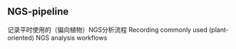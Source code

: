 ## NGS-pipeline
记录平时使用的（偏向植物）NGS分析流程
Recording commonly used (plant-oriented) NGS analysis workflows
